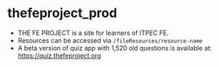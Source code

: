 # thefeproject_prod

* THE FE PROJECT is a site for learners of ITPEC FE.
* Resources can be accessed via `/fileResources/resource-name`
* A beta version of quiz app with 1,520 old questions is available at: https://quiz.thefeproject.org
